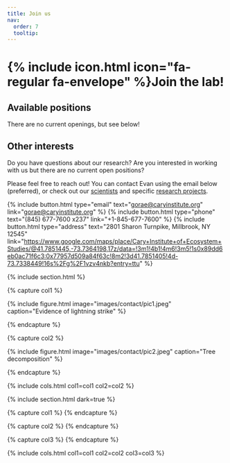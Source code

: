 ```yaml
---
title: Join us
nav:
  order: 7
  tooltip: 
---
```


# {% include icon.html icon="fa-regular fa-envelope" %}Join the lab!

## Available positions
There are no current openings, but see below!

## Other interests
Do you have questions about our research? Are you interested in working with us but there are no current open positions? 

Please feel free to reach out! You can contact Evan using the email below (preferred), or check out our [scientists](https://deadlabcary.github.io/lab-website/team/) and specific [research projects](https://deadlabcary.github.io/lab-website/projects/).

{%
  include button.html
  type="email"
  text="gorae@caryinstitute.org"
  link="gorae@caryinstitute.org"
%}
{%
  include button.html
  type="phone"
  text="(845) 677-7600 x237"
  link="+1-845-677-7600"
%}
{%
  include button.html
  type="address"
  text="2801 Sharon Turnpike, Millbrook, NY 12545"
  link="https://www.google.com/maps/place/Cary+Institute+of+Ecosystem+Studies/@41.7851445,-73.7364198,17z/data=!3m1!4b1!4m6!3m5!1s0x89dd6eb0ac71f6c3:0x77957d509a84f63c!8m2!3d41.7851405!4d-73.7338449!16s%2Fg%2F1vzv4nkb?entry=ttu"
%}

{% include section.html %}

{% capture col1 %}

{%
  include figure.html
  image="images/contact/pic1.jpeg"
  caption="Evidence of lightning strike"
%}

{% endcapture %}

{% capture col2 %}

{%
  include figure.html
  image="images/contact/pic2.jpeg"
  caption="Tree decomposition"
%}

{% endcapture %}

{% include cols.html col1=col1 col2=col2 %}

{% include section.html dark=true %}

{% capture col1 %}
{% endcapture %}

{% capture col2 %}
{% endcapture %}

{% capture col3 %}
{% endcapture %}

{% include cols.html col1=col1 col2=col2 col3=col3 %}
